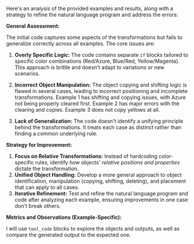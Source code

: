 Here's an analysis of the provided examples and results, along with a strategy to refine the natural language program and address the errors:

**General Assessment:**

The initial code captures some aspects of the transformations but fails to generalize correctly across all examples. The core issues are:

1.  **Overly Specific Logic:** The code contains separate `if` blocks tailored to specific color combinations (Red/Azure, Blue/Red, Yellow/Magenta). This approach is brittle and doesn't adapt to variations or new scenarios.
2.  **Incorrect Object Manipulation:** The object copying and shifting logic is flawed in several cases, leading to incorrect positioning and incomplete transformations. Example 1 has shifting and copying issues, with Azure not being properly cleared first.
    Example 2 has major errors with the clearing and copies.
    Example 3 does not copy yellows at all.

3.  **Lack of Generalization:** The code doesn't identify a unifying principle behind the transformations. It treats each case as distinct rather than finding a common underlying rule.

**Strategy for Improvement:**

1.  **Focus on Relative Transformations:** Instead of hardcoding color-specific rules, identify how objects' *relative positions and properties* dictate the transformation.
2.  **Unified Object Handling:** Develop a more general approach to object identification, manipulation (copying, shifting, deleting), and placement that can apply to all cases.
3.  **Iterative Refinement:** Test and refine the natural language program and code after analyzing each example, ensuring improvements in one case don't break others.

**Metrics and Observations (Example-Specific):**

I will use `tool_code` blocks to explore the objects and outputs, as well as compare the generated output to the expected one.

